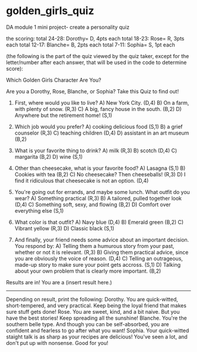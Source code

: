 # golden_girls_quiz
DA module 1 mini project- create a personality quiz

the scoring:
total 24-28: Dorothy= D, 4pts each
total 18-23: Rose= R, 3pts each
total 12-17: Blanche= B, 2pts each
total 7-11: Sophia= S, 1pt each



(the following is the part of the quiz viewed by the quiz taker, except for the letter/number after each answer, that will be used in the code to determine score):

Which Golden Girls Character Are You?

Are you a Dorothy, Rose, Blanche, or Sophia?
Take this Quiz to find out!

1. First, where would you like to live?
  A) New York City. (D,4)
  B) On a farm, with plenty of snow. (R,3)
  C) A big, fancy house in the south. (B,2)
  D) Anywhere but the retirement home! (S,1)

2. Which job would you prefer?
   A) cooking delicious food (S,1)
   B) a grief counselor (R,3)
   C) teaching children (D,4)
   D) assistant in an art museum (B,2)

3. What is your favorite thing to drink?
   A) milk (R,3)
   B) scotch (D,4)
   C) margarita (B,2)
   D) wine (S,1)

4. Other than cheesecake, what is your favorite food?
   A) Lasagna (S,1)
   B) Cookies with tea (B,2)
   C) No cheesecake? Then cheeseballs! (R,3)
   D) I find it ridiculous that cheesecake is not an option. (D,4)

5. You're going out for errands, and maybe some lunch. What outfit do you wear?
   A) Something practical (R,3)
   B) A tailored, pulled together look (D,4)
   C) Something soft, sexy, and flowing (B,2)
   D) Comfort over everything else (S,1)

6. What color is that outfit?
   A) Navy blue (D,4)
   B) Emerald green (B,2)
   C) Vibrant yellow (R,3)
   D) Classic black (S,1)

7. And finally, your friend needs some advice about an important decision. You respond by:
   A) Telling them a humurous story from your past, whether or not it is relevant. (R,3)
   B) Giving them practical advice, since you are obviously the voice of reason. (D,4)
   C) Telling an outrageous, made-up story to make sure your point gets accross. (S,1)
   D) Talking about your own problem that is clearly more important. (B,2)

Results are in!
You are a (insert result here.)
____________________________________________________________________
Depending on result, print the following:
Dorothy.  You are quick-witted, short-tempered, and very practical. Keep being the loyal friend that makes sure stuff gets done!
Rose. You are sweet, kind, and a bit naive.  But you have the best stories! Keep spreading all the sunshine!
Blanche. You're the southern belle type. And though you can be self-absorbed, you are confident and fearless to go after what you want!
Sophia. Your quick-witted staight talk is as sharp as your recipes are delicious!  You've seen a lot, and don't put up with nonsense. Good for you!







 
